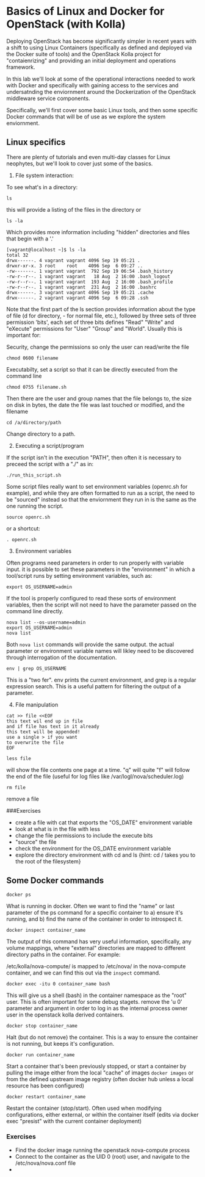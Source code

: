 # Basics of Linux and Docker for OpenStack (with Kolla)

Deploying OpenStack has become significantly simpler in recent years with a shift to using Linux Containers (specifically as defined and deployed via the Docker suite of tools) and the OpenStack Kolla project for "contaienrizing" and providing an initial deployment and operations framework.

In this lab we'll look at some of the operational interactions needed to work with Docker and specifically with gaining access to the services and undersatnding the enviornment around the Dockerization of the OpenStack middleware service components.

Specifically, we'll first cover some basic Linux tools, and then some specific Docker commands that will be of use as we explore the system enviornment.

## Linux specifics

There are plenty of tutorials and even multi-day classes for Linux neophytes, but we'll look to cover just some of the basics.

1) File system interaction:

To see what's in a directory:
```
ls
```
this will provide a listing of the files in the directory
  or
```
ls -la
```
Which provides more information including "hidden" directories and files that begin with a '.'

```
[vagrant@localhost ~]$ ls -la
total 32
drwx------. 4 vagrant vagrant 4096 Sep 19 05:21 .
drwxr-xr-x. 3 root    root    4096 Sep  6 09:27 ..
-rw-------. 1 vagrant vagrant  792 Sep 19 06:54 .bash_history
-rw-r--r--. 1 vagrant vagrant   18 Aug  2 16:00 .bash_logout
-rw-r--r--. 1 vagrant vagrant  193 Aug  2 16:00 .bash_profile
-rw-r--r--. 1 vagrant vagrant  231 Aug  2 16:00 .bashrc
drwx------. 3 vagrant vagrant 4096 Sep 19 05:21 .cache
drwx------. 2 vagrant vagrant 4096 Sep  6 09:28 .ssh
```

Note that the first part of the ls section provides information about the type of file (d for directory, - for normal file, etc.), followed by three sets of three permission 'bits', each set of three bits defines "Read" "Write" and "eXecute" permissions for "User" "Group" and "World".  Usually this is important for:

Security, change the permissions so only the user can read/write the file

```
chmod 0600 filename
```

Executabilty, set a script so that it can be directly executed from the command line

```
chmod 0755 filename.sh
```

Then there are the user and group names that the file belongs to, the size on disk in bytes, the date the file was last touched or modified, and the filename

```
cd /a/directory/path
```

Change directory to a path.

2) Executing a script/program

If the script isn't in the execution "PATH", then often it is necessary to preceed the script with a "./" as in:

```
./run_this_script.sh
```

Some script files really want to set environment variables (openrc.sh for example), and while they are often formatted to run as a script, the need to be "sourced" instead so that the enviornment they run in is the same as the one running the script.

```
source openrc.sh
```

or  a shortcut:

```
. openrc.sh
```

3) Environment variables

Often programs need parameters in order to run properly with variable input. it is possible to set these parameters in the "environment" in which a tool/script runs by setting environment variables, such as:

```
export OS_USERNAME=admin
```

If the tool is properly configured to read these sorts of environment variables, then the script will not need to have the parameter passed on the command line directly.

```
nova list --os-username=admin
export OS_USERNAME=admin
nova list
```

Both ```nova list``` commands will provide the same output.  the actual parameter or environment variable names will likley need to be discovered through interrogation of the documentation.

```
env | grep OS_USERNAME
```

This is a "two fer".  env prints the current environment, and grep is a regular expression search.  This is a useful pattern for filtering the output of a parameter.

4) File manipulation

```
cat >> file <<EOF
this text wil end up in file
and if file has text in it already
this text will be appended!
use a single > if you want
to overwrite the file
EOF
```

```
less file
```

will show the file contents one page at a time.  "q" will quite "f" will follow the end of the file (useful for log files like /var/logl/nova/scheduler.log)

```
rm file
```

remove a file

###Exercises

- create a file with cat that exports the "OS_DATE" environment variable
- look at what is in the file with less
- change the file permissions to include the execute bits
- "source" the file
- check the environment for the OS_DATE environment variable
- explore the directory environment with cd and ls {hint: cd / takes you to the root of the filesystem}

## Some Docker commands

```
docker ps
```

What is running in docker. Often we want to find the "name" or last parameter of the ps command for a specific container to a) ensure it's running, and b) find the name of the container in order to introspect it.

```
docker inspect container_name
```

The output of this command has very useful information, specifically, any volume mappings, where "external" directories are mapped to different directory paths in the container.  For example:

/etc/kolla/nova-compute/ is mapped to /etc/nova/ in the nova-compute container, and we can find this out via the ```inspect``` command.

```
docker exec -itu 0 container_name bash
```

This will give us a shell (bash) in the container namespace as the "root" user. This is often important for some debug stagets.  remove the 'u 0' parameter and argument in order to log in as the internal process owner user in the openstack kolla derived containers.

```
docker stop container_name
```

Halt (but do not remove) the container.  This is a way to ensure the container is not running, but keeps it's configuration.

```
docker run container_name
```

Start a container that's been previously stopped, or start a container by pulling the image either from the local "cache" of images ```docker images``` or from the defined upstream image registry (often docker hub unless a local resource has been configured)

```
docker restart container_name
```

Restart the container (stop/start). Often used when modifying configurations, either external, or within the container itself (edits via docker exec "presist" with the current container deployment)

### Exercises

- Find the docker image running the openstack nova-compute process
- Connect to the container as the UID 0 (root) user, and navigate to the /etc/nova/nova.conf file
- 
